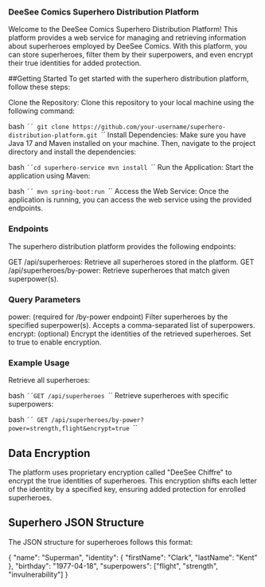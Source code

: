 ### DeeSee Comics Superhero Distribution Platform
Welcome to the DeeSee Comics Superhero Distribution Platform! This platform provides a web service for managing and retrieving information about superheroes employed by DeeSee Comics. With this platform, you can store superheroes, filter them by their superpowers, and even encrypt their true identities for added protection.

##Getting Started
To get started with the superhero distribution platform, follow these steps:

Clone the Repository: Clone this repository to your local machine using the following command:

bash
`´´
git clone https://github.com/your-username/superhero-distribution-platform.git
`´´
Install Dependencies: Make sure you have Java 17 and Maven installed on your machine. Then, navigate to the project directory and install the dependencies:

bash
`´´cd superhero-service
mvn install
`´´
Run the Application: Start the application using Maven:

bash
`´´
mvn spring-boot:run
`´´
Access the Web Service: Once the application is running, you can access the web service using the provided endpoints.

### Endpoints
The superhero distribution platform provides the following endpoints:

GET /api/superheroes: Retrieve all superheroes stored in the platform.
GET /api/superheroes/by-power: Retrieve superheroes that match given superpower(s).

### Query Parameters
power: (required for /by-power endpoint) Filter superheroes by the specified superpower(s). Accepts a comma-separated list of superpowers.
encrypt: (optional) Encrypt the identities of the retrieved superheroes. Set to true to enable encryption.

### Example Usage
Retrieve all superheroes:

bash
`´´GET /api/superheroes `´´
Retrieve superheroes with specific superpowers:

bash
`´´
GET /api/superheroes/by-power?power=strength,flight&encrypt=true
`´´
## Data Encryption
The platform uses proprietary encryption called "DeeSee Chiffre" to encrypt the true identities of superheroes. This encryption shifts each letter of the identity by a specified key, ensuring added protection for enrolled superheroes.

## Superhero JSON Structure
The JSON structure for superheroes follows this format:

{
    "name": "Superman",
    "identity": {
        "firstName": "Clark",
        "lastName": "Kent"
    },
    "birthday": "1977-04-18",
    "superpowers": ["flight", "strength", "invulnerability"]
}
